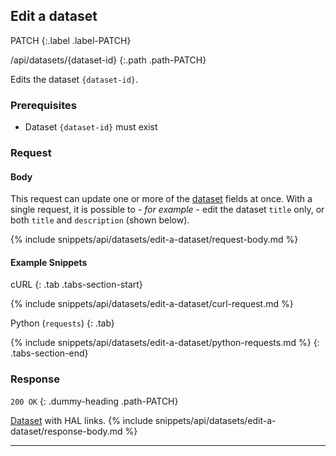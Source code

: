 ## Edit a dataset

PATCH
{:.label .label-PATCH}

/api/datasets/{dataset-id}
{:.path .path-PATCH}

Edits the dataset `{dataset-id}`.

### Prerequisites
- Dataset `{dataset-id}` must exist

### Request
#### Body

This request can update one or more of the [dataset](#dataset) fields at once. With a single request, it is possible to - *for example* - edit the dataset `title` only, or both `title` and `description` (shown below).

{% include snippets/api/datasets/edit-a-dataset/request-body.md %}

#### Example Snippets
cURL
{: .tab .tabs-section-start}

{% include snippets/api/datasets/edit-a-dataset/curl-request.md %}

Python (`requests`)
{: .tab}

{% include snippets/api/datasets/edit-a-dataset/python-requests.md %}
{: .tabs-section-end}

### Response
`200 OK`
{: .dummy-heading .path-PATCH}

[Dataset](#dataset) with HAL links.
{% include snippets/api/datasets/edit-a-dataset/response-body.md %}

---
